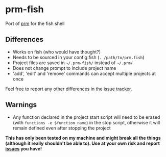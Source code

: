 # prm-fish
Port of [prm](https://github.com/eivind88/prm) for the fish shell

## Differences
- Works on fish (who would have thought?)
- Needs to be sourced in your config.fish (```. /path/to/prm.fish```)
- Project files are saved in ```~/.prm-fish/``` instead of ```~/.prm/```
- Does not change prompt to include project name
- 'add', 'edit' and 'remove' commands can accept multiple projects at once

Feel free to report any other differences in the [issue tracker](../../issues/).

## Warnings
- Any function declared in the project start script will need to be erased (with ```functions -e $function_name```) in the stop script, otherwise it will remain defined even after stopping the project

**This has only been tested on my machine and might break all the things (although it really shouldn't be able to). Use at your own risk and report [issues](../../issues/) you have!**
